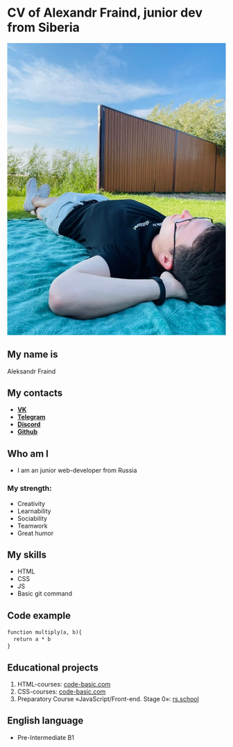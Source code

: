 # CV of Alexandr Fraind, junior dev from Siberia
![My photo](/assets/cv_photo.jpg)

## My name is
Aleksandr Fraind

## My contacts
- [**VK**](https://vk.com/icelanding)
- [**Telegram**](https://t.me/U41HA)
- [**Discord**](https://discordapp.com/users/U41HA#3056)
- [**Github**](https://github.com/U41HA)

## Who am I
* I am an junior web-developer from Russia
### My strength:
- Creativity
- Learnability
- Sociability
- Teamwork
- Great humor

## My skills
* HTML
* CSS
* JS
* Basic git command

## Code example
```
function multiply(a, b){
  return a * b
}​
```

## Educational projects
1. HTML-courses: [code-basic.com](https://ru.code-basics.com/languages/html)
2. CSS-courses: [code-basic.com](https://ru.code-basics.com/languages/css)
3. Preparatory Course «JavaScript/Front-end. Stage 0»: [rs.school](https://rs.school/js-stage0/)
## English language
* Pre-Intermediate B1